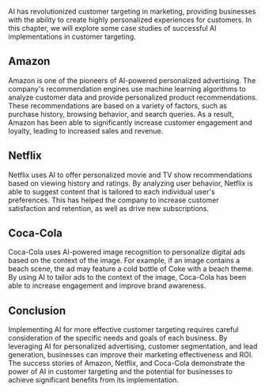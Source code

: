 

AI has revolutionized customer targeting in marketing, providing businesses with the ability to create highly personalized experiences for customers. In this chapter, we will explore some case studies of successful AI implementations in customer targeting.

Amazon
------

Amazon is one of the pioneers of AI-powered personalized advertising. The company's recommendation engines use machine learning algorithms to analyze customer data and provide personalized product recommendations. These recommendations are based on a variety of factors, such as purchase history, browsing behavior, and search queries. As a result, Amazon has been able to significantly increase customer engagement and loyalty, leading to increased sales and revenue.

Netflix
-------

Netflix uses AI to offer personalized movie and TV show recommendations based on viewing history and ratings. By analyzing user behavior, Netflix is able to suggest content that is tailored to each individual user's preferences. This has helped the company to increase customer satisfaction and retention, as well as drive new subscriptions.

Coca-Cola
---------

Coca-Cola uses AI-powered image recognition to personalize digital ads based on the context of the image. For example, if an image contains a beach scene, the ad may feature a cold bottle of Coke with a beach theme. By using AI to tailor ads to the context of the image, Coca-Cola has been able to increase engagement and improve brand awareness.

Conclusion
----------

Implementing AI for more effective customer targeting requires careful consideration of the specific needs and goals of each business. By leveraging AI for personalized advertising, customer segmentation, and lead generation, businesses can improve their marketing effectiveness and ROI. The success stories of Amazon, Netflix, and Coca-Cola demonstrate the power of AI in customer targeting and the potential for businesses to achieve significant benefits from its implementation.
